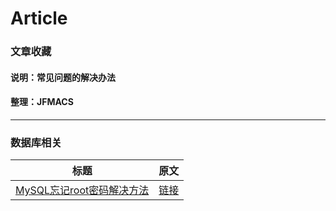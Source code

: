 # Article
### 文章收藏
#### 说明：常见问题的解决办法
#### 整理：JFMACS
***
### 数据库相关
| 标题 | 原文  |
| :------------: |:---------------:|
|[MySQL忘记root密码解决方法](/pdf/MySQL忘记root密码解决方法.pdf)|[链接](https://www.cnblogs.com/wxdblog/p/6864475.html)|
